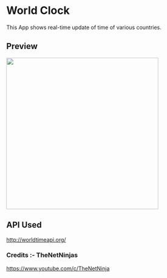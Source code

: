 # World Clock

This App shows real-time update of time of various countries.

## Preview
<img src="https://github.com/DGgrx/World-Clock-App/blob/master/Preview.gif" height="400" />

## API Used

<http://worldtimeapi.org/>

### Credits :- TheNetNinjas 
<https://www.youtube.com/c/TheNetNinja>



